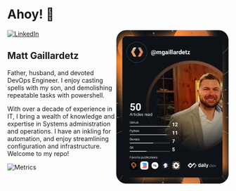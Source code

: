 # Ahoy! 👋

<div align="left">
  <a href="https://www.linkedin.com/in/matt-gaillardetz-9978b3b3/">
    <img
      src="https://img.shields.io/static/v1?logo=linkedin&style=flat-square&color=0072b1&label=LinkedIn&message=%E2%98%86"
      alt="LinkedIn"
    />
  </a>

  <a href="https://api.daily.dev/get?r=<Your dailydev username>" target="_blank">
    <img
      width="256"
      align="right"
      src="https://github.com/mwgaillardetz/mwgaillardetz/blob/main/devcard.svg"
    />
  </a>

</div>

## Matt Gaillardetz

Father, husband, and devoted DevOps Engineer. I enjoy casting spells with my son, and demolishing repeatable tasks with powershell.
 
With over a decade of experience in IT, I bring a wealth of knowledge and expertise in Systems administration and operations. I have an inkling for automation, and enjoy streamlining configuration and infrastructure. Welcome to my repo!

![Metrics](https://metrics.lecoq.io/mwgaillardetz?template=classic&base.header=0&base.community=0&base.repositories=0&languages=1&fortune=1&base.indepth=false&base.hireable=false&languages.limit=8&languages.threshold=0%25&languages.other=false&languages.colors=github&languages.sections=most-used&languages.indepth=false&languages.analysis.timeout=15&languages.categories=markup%2C%20programming&languages.recent.categories=markup%2C%20programming&languages.recent.load=300&languages.recent.days=14&config.timezone=America%2FNew_York)
